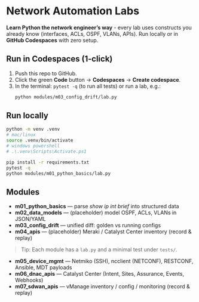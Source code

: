 # Network Automation Labs

**Learn Python the network engineer’s way** - every lab uses constructs you already know (interfaces, ACLs, OSPF, VLANs, APIs). Run locally or in **GitHub Codespaces** with zero setup.

## Run in Codespaces (1‑click)
1) Push this repo to GitHub.
2) Click the green **Code** button → **Codespaces** → **Create codespace**.
3) In the terminal: `pytest -q` (to run all tests) or run a lab, e.g.:
   ```bash
   python modules/m03_config_drift/lab.py
   ```

## Run locally
```bash
python -m venv .venv
# mac/linux
source .venv/bin/activate
# windows powershell
# .\.venv\Scripts\Activate.ps1

pip install -r requirements.txt
pytest -q
python modules/m01_python_basics/lab.py
```

## Modules
- **m01_python_basics** — parse *show ip int brief* into structured data
- **m02_data_models** — (placeholder) model OSPF, ACLs, VLANs in JSON/YAML
- **m03_config_drift** — unified diff: golden vs running configs
- **m04_apis** — (placeholder) Meraki / Catalyst Center inventory (record & replay)

> Tip: Each module has a `lab.py` and a minimal test under `tests/`.


- **m05_device_mgmt** — Netmiko (SSH), ncclient (NETCONF), RESTCONF, Ansible, MDT payloads
- **m06_dnac_apis** — Catalyst Center (Intent, Sites, Assurance, Events, Webhooks)
- **m07_sdwan_apis** — vManage inventory / config / monitoring (record & replay)
